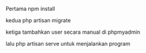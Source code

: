 <p>Pertama npm install</p>
<p>kedua php artisan migrate</p>
<p>ketiga tambahkan user secara manual di phpmyadmin</p>
<P>lalu php artisan serve untuk menjalankan program</P>

